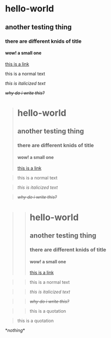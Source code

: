 # hello-world
## another testing thing
### there are different knids of title
#### wow! a small one
[this is a link](https://scratch.mit.edu/users/mrtbts)

this is a normal text

*this is italicized text*

*~~why do i write this?~~*

> # hello-world
>## another testing thing
>### there are different knids of title
>#### wow! a small one
>[this is a link](https://scratch.mit.edu/users/mrtbts)

>this is a normal text

>*this is italicized text*

>*~~why do i write this?~~*

>> # hello-world
>>## another testing thing
>>### there are different knids of title
>>#### wow! a small one
>>[this is a link](https://scratch.mit.edu/users/mrtbts)

>>this is a normal text

>>*this is italicized text*

>>*~~why do i write this?~~*

>>this is a quotation

>this is a quotation

\**nothing*\*

